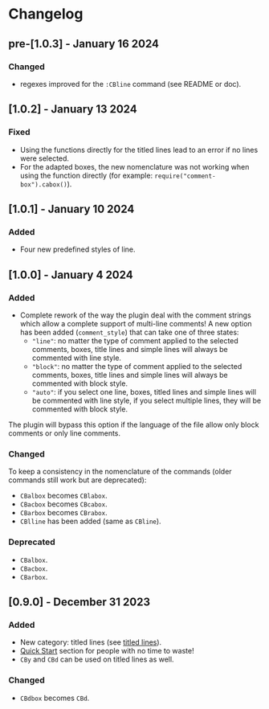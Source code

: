 # Changelog

## pre-[1.0.3] - January 16 2024

### Changed

- regexes improved for the `:CBline` command (see README or doc).

## [1.0.2] - January 13 2024

### Fixed

- Using the functions directly for the titled lines lead to an error if no lines were selected.
- For the adapted boxes, the new nomenclature was not working when using the function directly (for example: `require("comment-box").cabox()`).

## [1.0.1] - January 10 2024

### Added

- Four new predefined styles of line.

## [1.0.0] - January 4 2024

### Added

- Complete rework of the way the plugin deal with the comment strings which allow a complete support of multi-line comments!
A new option has been added (`comment_style`) that can take one of three states:
  - `"line"`:  no matter the type of comment applied to the selected comments, boxes, title lines and simple lines will always be commented with line style.
  - `"block"`: no matter the type of comment applied to the selected comments, boxes, title lines and simple lines will always be commented with block style.
  - `"auto"`: if you select one line, boxes, titled lines and simple lines will be commented with line style, if you select multiple lines, they will be commented with block style.

The plugin will bypass this option if the language of the file allow only block comments or only line comments.

### Changed

To keep a consistency in the nomenclature of the commands (older commands still work but are deprecated):
- `CBalbox` becomes `CBlabox`.
- `CBacbox` becomes `CBcabox`.
- `CBarbox` becomes `CBrabox`.
- `CBlline` has been added (same as `CBline`).

### Deprecated

- `CBalbox`.
- `CBacbox`.
- `CBarbox`.

## [0.9.0] - December 31 2023

### Added

- New category: titled lines (see [titled lines](#titled-lines)).
- [Quick Start](#quick-start) section for people with no time to waste!
- `CBy` and `CBd` can be used on titled lines as well.

### Changed

- `CBdbox` becomes `CBd`.
